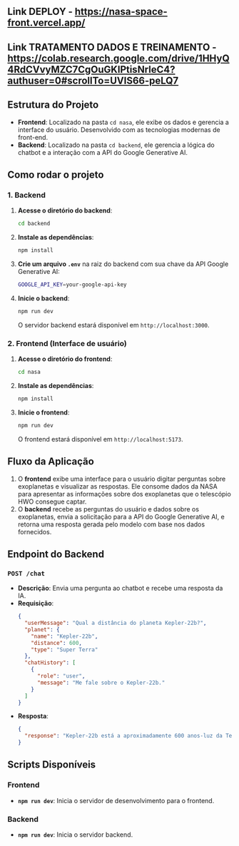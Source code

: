 ## Link DEPLOY - https://nasa-space-front.vercel.app/
## Link TRATAMENTO DADOS E TREINAMENTO - https://colab.research.google.com/drive/1HHyQ4RdCVvyMZC7CgOuGKlPtisNrleC4?authuser=0#scrollTo=UVIS66-peLQ7

## Estrutura do Projeto

- **Frontend**: Localizado na pasta `cd nasa`, ele exibe os dados e gerencia a interface do usuário. Desenvolvido com as tecnologias modernas de front-end.
- **Backend**: Localizado na pasta `cd backend`, ele gerencia a lógica do chatbot e a interação com a API do Google Generative AI.

## Como rodar o projeto

### 1. Backend

1. **Acesse o diretório do backend**:
   ```bash
   cd backend
   ```

2. **Instale as dependências**:
   ```bash
   npm install
   ```

3. **Crie um arquivo `.env`** na raiz do backend com sua chave da API Google Generative AI:
   ```bash
   GOOGLE_API_KEY=your-google-api-key
   ```

4. **Inicie o backend**:
   ```bash
   npm run dev
   ```

   O servidor backend estará disponível em `http://localhost:3000`.

### 2. Frontend (Interface de usuário)

1. **Acesse o diretório do frontend**:
   ```bash
   cd nasa
   ```

2. **Instale as dependências**:
   ```bash
   npm install
   ```

3. **Inicie o frontend**:
   ```bash
   npm run dev
   ```

   O frontend estará disponível em `http://localhost:5173`.

## Fluxo da Aplicação

1. O **frontend** exibe uma interface para o usuário digitar perguntas sobre exoplanetas e visualizar as respostas. Ele consome dados da NASA para apresentar as informações sobre dos exoplanetas que o telescópio HWO consegue captar.
2. O **backend** recebe as perguntas do usuário e dados sobre os exoplanetas, envia a solicitação para a API do Google Generative AI, e retorna uma resposta gerada pelo modelo com base nos dados fornecidos.

## Endpoint do Backend

### `POST /chat`
- **Descrição**: Envia uma pergunta ao chatbot e recebe uma resposta da IA.
- **Requisição**:
  ```json
  {
    "userMessage": "Qual a distância do planeta Kepler-22b?",
    "planet": {
      "name": "Kepler-22b",
      "distance": 600,
      "type": "Super Terra"
    },
    "chatHistory": [
      {
        "role": "user",
        "message": "Me fale sobre o Kepler-22b."
      }
    ]
  }
  ```
- **Resposta**:
  ```json
  {
    "response": "Kepler-22b está a aproximadamente 600 anos-luz da Terra e é classificado como uma Super Terra."
  }
  ```

## Scripts Disponíveis

### Frontend

- **`npm run dev`**: Inicia o servidor de desenvolvimento para o frontend.

### Backend

- **`npm run dev`**: Inicia o servidor backend.
